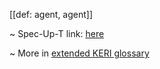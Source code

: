 [[def: agent, agent]]

~ Spec-Up-T link: <a href='https://weboftrust.github.io/WOT-terms/docs/glossary/agent'>here</a>

~ More in <a href="https://weboftrust.github.io/WOT-terms/docs/glossary/agent">extended KERI glossary</a>
